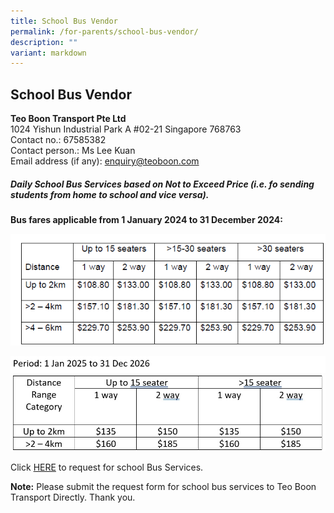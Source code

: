 ```yaml
---
title: School Bus Vendor
permalink: /for-parents/school-bus-vendor/
description: ""
variant: markdown
---
```

## School Bus Vendor

<b>Teo Boon Transport Pte Ltd</b><br>
1024 Yishun Industrial Park A #02-21
Singapore 768763<br>
Contact no.: 67585382<br>
Contact person.: Ms Lee Kuan<br>
Email address (if any): enquiry@teoboon.com

##### Daily School Bus Services based on Not to Exceed Price (i.e. fo sending students from home to school and vice versa).

<b>Bus fares applicable from 1 January 2024 to 31 December 2024:</b>

![](/images/School%20Bus/2024/bus%20fare%202024.png)

![School Bus Rate for 2025 - 2026](/images/SchBus2025.jpg)

Click [HERE](/files/School%20Bus/2024/(b-037%20attachment)%20request%20for%20school%20bus%20services_2024.pdf) to request for school Bus Services.

**Note:** Please submit the request form for school bus services to Teo Boon Transport Directly. Thank you.